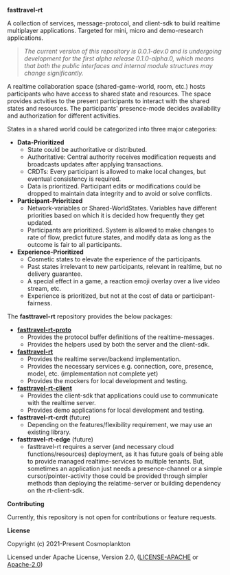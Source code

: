 
**fasttravel-rt**

A collection of services, message-protocol, and client-sdk to build realtime multiplayer applications. Targeted for mini, micro and demo-research applications.


>*The current version of this repository is 0.0.1-dev.0 and is undergoing development for the first alpha release 0.1.0-alpha.0, which means that both the public interfaces and internal module structures may change significantly.*


A realtime collaboration space (shared-game-world, room, etc.) hosts participants who have access to shared state and resources. The space provides actvities to the present participants to interact with the shared states and resources. The participants' presence-mode decides availability and authorization for different activities.

States in a shared world could be categorized into three major categories:
* **Data-Prioritized**
    - State could be authoritative or distributed.
    - Authoritative: Central authority receives modification requests and broadcasts updates after applying transactions.
    - CRDTs: Every participant is allowed to make local changes, but eventual consistency is required.
    - Data is prioritized. Participant edits or modifications could be dropped to maintain data integrity and to avoid or solve conflicts.
* **Participant-Prioritized**
    - Network-variables or Shared-WorldStates. Variables have different priorities based on which it is decided how frequently they get updated.
    - Participants are prioritized. System is allowed to make changes to rate of flow, predict future states, and modify data as long as the outcome is fair to all participants.
* **Experience-Prioritized**
    - Cosmetic states to elevate the experience of the participants.
    - Past states irrelevant to new participants, relevant in realtime, but no delivery guarantee.
    - A special effect in a game, a reaction emoji overlay over a live video stream, etc.
    - Experience is prioritized, but not at the cost of data or participant-fairness. 


The **fasttravel-rt** repository provides the below packages:
* **[fasttravel-rt-proto]**
    * Provides the protocol buffer definitions of the realtime-messages.
    * Provides the helpers used by both the server and the client-sdk.
* **[fasttravel-rt]**
    * Provides the realtime server/backend implementation.
    * Provides the necessary services e.g. connection, core, presence, model, etc. (implementation not complete yet)
    * Provides the mockers for local development and testing.
* **[fasttravel-rt-client]**
    * Provides the client-sdk that applications could use to communicate with the realtime server.
    * Provides demo applications for local development and testing.
* **fasttravel-rt-crdt** (future)
    * Depending on the features/flexibility requirement, we may use an existing library.
* **fasttravel-rt-edge** (future)
    * fasttravel-rt requires a server (and necessary cloud functions/resources) deployment, as it has future goals of being able to provide managed realtime-services to multiple tenants. But, sometimes an application just needs a presence-channel or a simple cursor/pointer-activity those could be provided through simpler methods than deploying the relatime-server or building dependency on the rt-client-sdk.


[fasttravel-rt-proto]: ./fasttravel-rt-proto/README.md
[fasttravel-rt]: ./fasttravel-rt/README.md
[fasttravel-rt-client]: ./fasttravel-rt-client/README.md


**Contributing**

Currently, this repository is not open for contributions or feature requests.



**License**

Copyright (c) 2021-Present Cosmoplankton

Licensed under Apache License, Version 2.0, ([LICENSE-APACHE](LICENSE-APACHE) or [Apache-2.0][link-web])

[link-web]: http://www.apache.org/licenses/LICENSE-2.0

